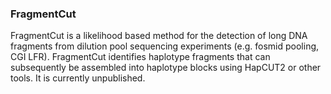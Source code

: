 ### FragmentCut

FragmentCut is a likelihood based method for the detection of long DNA fragments from dilution pool sequencing experiments (e.g. fosmid pooling, CGI LFR). FragmentCut identifies haplotype fragments that can subsequently be assembled into haplotype blocks using HapCUT2 or other tools. It is currently unpublished. 
